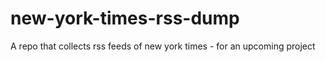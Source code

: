 # new-york-times-rss-dump
A repo that collects rss feeds of new york times - for an upcoming project
